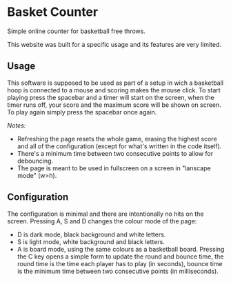 # Basket Counter

Simple online counter for basketball free throws.

This website was built for a specific usage and its features are very limited.

## Usage

This software is supposed to be used as part of a setup in wich a basketball hoop is connected to a mouse and scoring makes the mouse click. 
To start playing press the spacebar and a timer will start on the screen, when the timer runs off,  your score and the maximum score will be shown on screen.
To play again simply press the spacebar once again.

*Notes:*
* Refreshing the page resets the whole game, erasing the highest score and all of the configuration (except for what's written in the code itself).
* There's a minimum time between two consecutive points to allow for debouncing.
* The page is meant to be used in fullscreen on a screen in "lanscape mode" (w>h).

## Configuration

The configuration is minimal and there are intentionally no hits on the screen.
Pressing A, S and D changes the colour mode of the page:
* D is dark mode, black background and white letters.
* S is light mode, white background and black letters.
* A is board mode, using the same colours as a basketball board.
Pressing the C key opens a simple form to update the round and bounce time, the round time is the time each player has to play (in seconds), bounce time is the minimum time between two consecutive points (in milliseconds).
